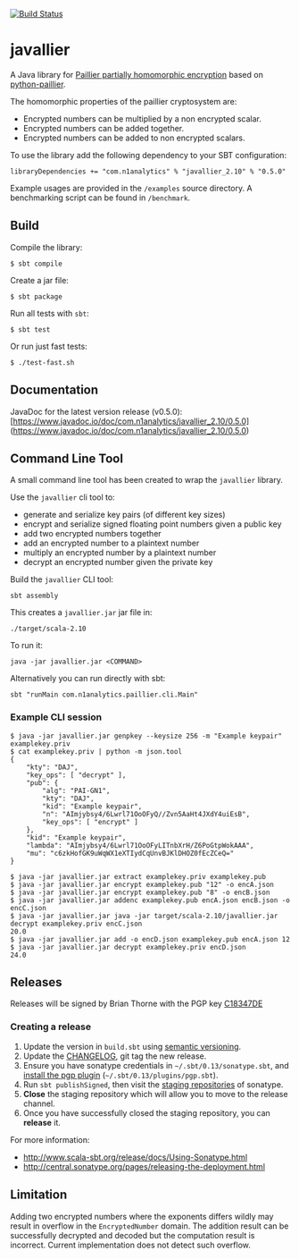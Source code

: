 [![Build Status](https://travis-ci.org/NICTA/javallier.svg?branch=master)](https://travis-ci.org/NICTA/javallier)

# javallier

A Java library for [Paillier partially homomorphic encryption](https://en.wikipedia.org/wiki/Paillier_cryptosystem)
based on [python-paillier](https://github.com/NICTA/python-paillier).

The homomorphic properties of the paillier cryptosystem are:

- Encrypted numbers can be multiplied by a non encrypted scalar.
- Encrypted numbers can be added together.
- Encrypted numbers can be added to non encrypted scalars.


To use the library add the following dependency to your SBT configuration:

    libraryDependencies += "com.n1analytics" % "javallier_2.10" % "0.5.0"


Example usages are provided in the `/examples` source directory. A 
benchmarking script can be found in `/benchmark`.


## Build


Compile the library:

    $ sbt compile
    
Create a jar file:

    $ sbt package
    

Run all tests with `sbt`:

    $ sbt test
    
Or run just fast tests:

    $ ./test-fast.sh


## Documentation

JavaDoc for the latest version release (v0.5.0):
[https://www.javadoc.io/doc/com.n1analytics/javallier_2.10/0.5.0]
(https://www.javadoc.io/doc/com.n1analytics/javallier_2.10/0.5.0)


## Command Line Tool

A small command line tool has been created to wrap the `javallier` library.

Use the `javallier` cli tool to:

- generate and serialize key pairs (of different key sizes)
- encrypt and serialize signed floating point numbers given a public key
- add two encrypted numbers together
- add an encrypted number to a plaintext number
- multiply an encrypted number by a plaintext number
- decrypt an encrypted number given the private key


Build the `javallier` CLI tool:

    sbt assembly

This creates a `javallier.jar` jar file in:

    ./target/scala-2.10

To run it:

    java -jar javallier.jar <COMMAND>  

Alternatively you can run directly with sbt:

    sbt "runMain com.n1analytics.paillier.cli.Main"


### Example CLI session

    $ java -jar javallier.jar genpkey --keysize 256 -m "Example keypair" examplekey.priv
    $ cat examplekey.priv | python -m json.tool
    {
        "kty": "DAJ",
        "key_ops": [ "decrypt" ],
        "pub": {
            "alg": "PAI-GN1",
            "kty": "DAJ",
            "kid": "Example keypair",
            "n": "AImjybsy4/6Lwrl71OoOFyQ//Zvn5AaHt4JXdY4uiEsB",
            "key_ops": [ "encrypt" ]
        },
        "kid": "Example keypair",
        "lambda": "AImjybsy4/6Lwrl71OoOFyLITnbXrH/Z6PoGtpWokAAA",
        "mu": "c6zkHofGK9uWqWX1eXTIydCqUnvBJKlDHOZ0fEcZCeQ="
    }

    $ java -jar javallier.jar extract examplekey.priv examplekey.pub
    $ java -jar javallier.jar encrypt examplekey.pub "12" -o encA.json
    $ java -jar javallier.jar encrypt examplekey.pub "8" -o encB.json
    $ java -jar javallier.jar addenc examplekey.pub encA.json encB.json -o encC.json
    $ java -jar javallier.jar java -jar target/scala-2.10/javallier.jar  decrypt examplekey.priv encC.json
    20.0
    $ java -jar javallier.jar add -o encD.json examplekey.pub encA.json 12
    $ java -jar javallier.jar decrypt examplekey.priv encD.json
    24.0


## Releases

Releases will be signed by Brian Thorne with the PGP key
[C18347DE](https://pgp.mit.edu/pks/lookup?op=vindex&search=0x22ADF3BFC18347DE)


### Creating a release

1. Update the version in `build.sbt` using [semantic versioning](http://semver.org/).
2. Update the [CHANGELOG](./CHANGELOG), git tag the new release.
3. Ensure you have sonatype credentials in `~/.sbt/0.13/sonatype.sbt`, and
[install the pgp plugin](http://www.scala-sbt.org/sbt-pgp/)
(`~/.sbt/0.13/plugins/pgp.sbt`). 
4. Run `sbt publishSigned`, then visit the
[staging repositories](https://oss.sonatype.org/#stagingRepositories) of
sonatype. 
5. **Close** the staging repository which will allow you to move
to the release channel. 
6. Once you have successfully closed the staging
repository, you can **release** it.

For more information:
* http://www.scala-sbt.org/release/docs/Using-Sonatype.html
* http://central.sonatype.org/pages/releasing-the-deployment.html


## Limitation

Adding two encrypted numbers where the exponents differs wildly may result in overflow 
in the `EncryptedNumber` domain. The addition result can be successfully decrypted and 
decoded but the computation result is incorrect. Current implementation does not detect 
such overflow. 
    
